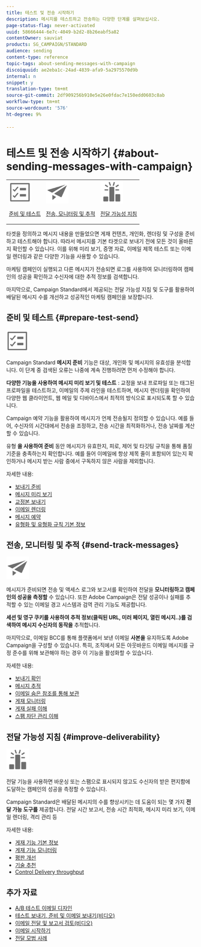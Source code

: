 ```yaml
---
title: 테스트 및 전송 시작하기
description: 메시지를 테스트하고 전송하는 다양한 단계를 살펴보십시오.
page-status-flag: never-activated
uuid: 58666444-6e7c-4049-b2d2-8b26eabf5a82
contentOwner: sauviat
products: SG_CAMPAIGN/STANDARD
audience: sending
content-type: reference
topic-tags: about-sending-messages-with-campaign
discoiquuid: ae2eba1c-24ad-4839-afa9-5a2975570d9b
internal: n
snippet: y
translation-type: tm+mt
source-git-commit: 2df909256b910e5e26e0fdac7e150edd0603c8ab
workflow-type: tm+mt
source-wordcount: '576'
ht-degree: 9%

---
```



# 테스트 및 전송 시작하기 {#about-sending-messages-with-campaign}

<table>
<tr>
<td><img src="assets/do-not-localize/icon_prepare.svg" width="60px"><p><a href="#prepare-test-send">준비 및 테스트</a></p></td>
<td><img src="assets/do-not-localize/icon_send.svg" width="60px"><p><a href="#send-track-messages">전송, 모니터링 및 추적</a></p></td>
<td><img src="assets/do-not-localize/icon_deliverability.svg" width="60px"><p><a href="#improve-deliverability">전달 가능성 지침</a></p></td></tr>
</table>

타겟을 정의하고 메시지 내용을 만들었으면 게재 컨텐츠, 개인화, 렌더링 및 구성을 준비하고 테스트해야 합니다. 따라서 메시지를 기본 타겟으로 보내기 전에 모든 것이 올바른지 확인할 수 있습니다. 이를 위해 미리 보기, 증명 자료, 이메일 제목 테스트 또는 이메일 렌더링과 같은 다양한 기능을 사용할 수 있습니다.

마케팅 캠페인이 실행되고 다른 메시지가 전송되면 로그를 사용하여 모니터링하여 캠페인의 성공을 확인하고 수신자에 대한 추적 정보를 검색합니다.

마지막으로, Campaign Standard에서 제공되는 전달 가능성 지침 및 도구를 활용하여 배달된 메시지 수를 개선하고 성공적인 마케팅 캠페인을 보장합니다.

## 준비 및 테스트 {#prepare-test-send}

<img src="assets/do-not-localize/icon_prepare.svg" width="60px">

Campaign Standard **메시지 준비** 기능은 대상, 개인화 및 메시지의 유효성을 분석합니다. 이 단계 중 검색된 오류는 나중에 계속 진행하려면 먼저 수정해야 합니다.

**다양한 기능을 사용하여 메시지 미리 보기 및 테스트** : 교정을 보내 프로파일 또는 태그된 프로파일을 테스트하고, 이메일의 주제 라인을 테스트하며, 메시지 렌더링을 확인하여 다양한 웹 클라이언트, 웹 메일 및 디바이스에서 최적의 방식으로 표시되도록 할 수 있습니다.

Campaign 예약 기능을 활용하여 메시지가 언제 전송될지 정의할 수 있습니다. 예를 들어, 수신자의 시간대에서 전송을 조정하고, 전송 시간을 최적화하거나, 전송 날짜를 계산할 수 있습니다.

유형 **을 사용하여 준비** 동안 메시지가 유효한지, 피로, 제어 및 타깃팅 규칙을 통해 품질 기준을 충족하는지 확인합니다. 예를 들어 이메일에 항상 제목 줄이 포함되어 있는지 확인하거나 메시지 받는 사람 중에서 구독하지 않은 사람을 제외합니다.

자세한 내용:

* [보내기 준비](../../sending/using/preparing-the-send.md)
* [메시지 미리 보기](../../sending/using/previewing-messages.md)
* [교정본 보내기](../../sending/using/sending-proofs.md)
* [이메일 렌더링](../../sending/using/email-rendering.md)
* [메시지 예약](../../sending/using/about-scheduling-messages.md)
* [유형화 및 유형화 규칙 기본 정보](../../sending/using/about-typology-rules.md)

## 전송, 모니터링 및 추적 {#send-track-messages}

<img src="assets/do-not-localize/icon_send.svg"  width="60px">

메시지가 준비되면 전송 및 액세스 로그와 보고서를 확인하여 전달을 **모니터링하고 캠페인의 성공을 측정할** 수 있습니다. 또한 Adobe Campaign은 전달 성공이나 실패를 추적할 수 있는 이메일 경고 시스템과 검역 관리 기능도 제공합니다.

**세션 및 영구 쿠키를 사용하여 추적 정보(클릭된 URL, 미러 페이지, 열린 메시지..)를 검색하여 메시지 수신자의 동작을** 추적합니다.

마지막으로, 이메일 BCC를 통해 플랫폼에서 보낸 이메일 **사본을** 유지하도록 Adobe Campaign을 구성할 수 있습니다. 특히, 조직에서 모든 아웃바운드 이메일 메시지를 규정 준수를 위해 보관해야 하는 경우 이 기능을 활성화할 수 있습니다.

자세한 내용:

* [보내기 확인](../../sending/using/confirming-the-send.md)
* [메시지 추적](../../sending/using/tracking-messages.md)
* [이메일 숨은 참조를 통해 보관](../../sending/using/archiving.md)
* [게재 모니터링](../../sending/using/monitoring-a-delivery.md)
* [게재 실패 이해](../../sending/using/understanding-delivery-failures.md)
* [스팸 차단 관리 이해](../../sending/using/understanding-quarantine-management.md)

## 전달 가능성 지침 {#improve-deliverability}

<img src="assets/do-not-localize/icon_deliverability.svg"  width="60px">

전달 기능을 사용하면 바운싱 또는 스팸으로 표시되지 않고도 수신자의 받은 편지함에 도달하는 캠페인의 성공을 측정할 수 있습니다.

Campaign Standard은 배달된 메시지의 수를 향상시키는 데 도움이 되는 몇 가지 **전달 가능 도구를** 제공합니다. 전달 시간 보고서, 전송 시간 최적화, 메시지 미리 보기, 이메일 렌더링, 격리 관리 등

자세한 내용:

* [게재 기능 기본 정보](../../sending/using/about-deliverability.md)
* [게재 기능 모니터링](../../sending/using/monitor-deliverability.md)
* [평판 개선](../../sending/using/improving-reputation.md)
* [기술 추천](../../sending/using/technical-recommendations.md)
* [Control Delivery throughput](../../reporting/using/delivery-throughput.md)

## 추가 자료

* [A/B 테스트 이메일 디자인](../../channels/using/designing-an-a-b-test-email.md)
* [테스트 보내기, 준비 및 이메일 보내기(비디오)](https://docs.adobe.com/content/help/en/campaign-standard-learn/tutorials/communication-channels/email/sending-test-preparing-sending-email.html)
* [이메일 전달 및 보고서 검토(비디오)](https://docs.adobe.com/content/help/en/campaign-standard-learn/tutorials/communication-channels/email/reviewing-personalized-email-delivery-and-reports.html)
* [이메일 시작하기](https://helpx.adobe.com/campaign/kb/acs-get-started-with-emails.html)
* [전달 모범 사례](https://helpx.adobe.com/kr/campaign/kb/delivery-best-practices.html)